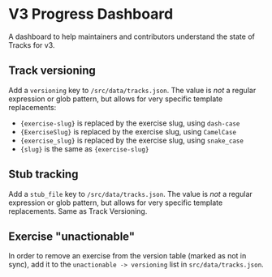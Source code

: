 # V3 Progress Dashboard

A dashboard to help maintainers and contributors understand the state of Tracks for v3.

## Track versioning

Add a `versioning` key to `/src/data/tracks.json`. The value is _not_ a
regular expression or glob pattern, but allows for very specific template
replacements:

- `{exercise-slug}` is replaced by the exercise slug, using `dash-case`
- `{ExerciseSlug}` is replaced by the exercise slug, using `CamelCase`
- `{exercise_slug}` is replaced by the exercise slug, using `snake_case`
- `{slug}` is the same as `{exercise-slug}`

## Stub tracking

Add a `stub_file` key to `/src/data/tracks.json`. The value is _not_ a
regular expression or glob pattern, but allows for very specific template
replacements. Same as Track Versioning.

## Exercise "unactionable"

In order to remove an exercise from the version table (marked as not in sync),
add it to the `unactionable -> versioning` list in `src/data/tracks.json`.
